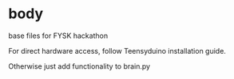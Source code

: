 # body

base files for FYSK hackathon


For direct hardware access, follow Teensyduino installation guide.

Otherwise just add functionality to brain.py
